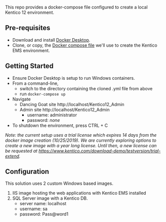 This repo provides a docker-compose file configured to create a local Kentico 12 environment. 

## Pre-requisites
- Download and install [Docker Desktop](https://docs.docker.com/get-started).
- Clone, or copy, the [Docker compose file](https://github.com/OnyxPrime/kentico-ems-docker-poc/blob/master/docker-compose.yml) we'll use to create the Kentico EMS environment.

## Getting Started

- Ensure Docker Desktop is setup to run Windows containers.
- From a command-line,
    - switch to the directory containing the cloned .yml file from above
    -  run `docker-compose up`
- Navigate
    - Dancing Goat site http://localhost/Kentico12_Admin
    - Admin site http://localhost/Kentico12_Admin
        - username: administrator
        - password: _none_ 
- To shutdown the environment, press CTRL + C

_Note: the current setup uses a trial license which expires 14 days from the docker image creation (10/25/2019). We are currently exploring options to create a new image with a year long license. Until then, a new license can be requested at https://www.kentico.com/download-demo/testversion/trial-extend._

## Configuration
This solution uses 2 custom Windows based images.

1. IIS image hosting the web applications with Kentico EMS installed
2. SQL Server image with a Kentico DB.
    - server name: localhost
    - username: sa
    - password: Pass@word1 